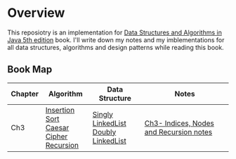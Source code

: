 # Overview
This reposiotry is an implementation for [Data Structures and Algorithms in Java 5th edition](https://www.amazon.com/Data-Structures-Algorithms-Java-fifth/dp/B006UQE9ZK) book. I'll write down my notes and my imblementations for all data structures, algorithms and design patterns while reading this book. 

## Book Map 
|Chapter  |Algorithm  |Data Structure | Notes |
|--|--|--|--|
|Ch3  | [Insertion Sort](/InsertionSort)<br> [Caesar Cipher](/CaesarCipher)<br>[Recursion](/Recursion)<br>| [Singly LinkedList](/SinglyLinkedList)<br>[Doubly LinkedList](/DoublyLinkedList)<br> | [Ch3- Indices, Nodes and Recursion notes](/Chapter3-Notes.md)|

